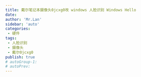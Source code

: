 ```yaml
--- 
title: 戴尔笔记本摄像头0jcxg0改 windows 人脸识别 Windows Hello
date: 
author: 'Mr.Lan'
sidebar: 'auto'
categories: 
 - 硬件
tags: 
 - 人脸识别
 - 摄像头
 - 戴尔0jcxg0
publish: true
# autoGroup-1: 
# autoPrev: 
---
```

